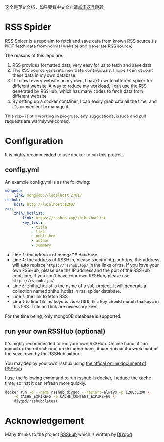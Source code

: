 这个是英文文档，如果要看中文文档请[点击这里](https://github.com/Neutrino3316/rss_spider/blob/master/README_ZH.md)跳转。

# RSS Spider

RSS Spider is a repo aim to fetch and save data from known RSS source.(is NOT fetch data from normal website and generate RSS source)

The reasons of this repo are:

1. RSS provides formatted data, very easy for us to fetch and save data
2. The RSS source generate new data continuously, I hope I can deposit these data in my own database.
3. If I crawl every website on my own, I have to write different spider for different website. A way to reduce my workload, I can use the RSS generated by [RSSHub](https://github.com/DIYgod/RSSHub), which has many codes to fetch data from different website.
4. By setting up a docker container, I can easily grab data all the time, and it's convenient to manage it.

This repo is still working in progress, any suggestions, issues and pull requests are warmly welcomed.

# Configuration

It is highly recommended to use docker to run this project.

## config.yml

An example config.yml is as the following:

```yaml
mongodb:
    link: mongodb://localhost:27017
rsshub:
    host: http://localhost:1200/
rss:
    zhihu_hotlist:
        link: https://rsshub.app/zhihu/hotlist
        key_list:
            - title
            - link
            - published
            - author
            - summary
```

- Line 2: the address of mongoDB database
- Line 4: the address of RSSHub, please specify http or https, this address will auto replace `https://rsshub.app/` in the links of rss. If you have your own RSSHub, please use the IP address and the port of the RSSHub container, if you don't have your own RSSHub, please use `https://rsshub.app/`
- Line 6: zhihu_hotlist is the name of a sub-project. It will generate a collection named zhihu_hotlist in rss_spider database.
- Line 7: the link to fetch RSS
- Line 9 to line 13: the keys to store RSS, this key should match the keys in this RSS. Title and link are necessary keys.

For the time being, only mongoDB database is supported.

## run your own RSSHub (optional)

It's highly recommended to run your own RSSHub. On one hand, it can speed up the refresh rate, on the other hand, it can reduce the work load of the sever own by the RSSHub author.

You may deploy your own rsshub using [the offical online document of RSSHub](https://docs.rsshub.app/en/install/).

I use the following command to run rsshub in docker, I reduce the cache time, so that it can refresh more quickly.

```bash
docker run -d --name rsshub_diygod --restart=always -p 1200:1200 \
	-e CACHE_EXPIRE=5 -e CACHE_CONTENT_EXPIRE=60 \
	diygod/rsshub:latest
```

# Acknowledgement

Many thanks to the project [RSSHub](https://github.com/DIYgod/RSSHub) which is written by [DIYgod](https://github.com/DIYgod)

